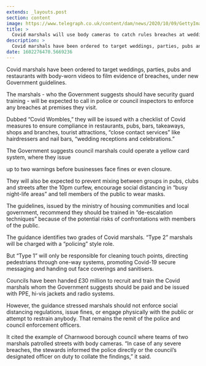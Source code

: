 ```yaml
--- 
extends: _layouts.post 
section: content 
image: https://www.telegraph.co.uk/content/dam/news/2020/10/09/GettyImages-1228805801_trans_NvBQzQNjv4BqdODRziddS8JXpVz-XfUVR2LvJF5WfpqnBZShRL_tOZw.jpg?impolicy=logo-overlay 
title: > 
  Covid marshals will use body cameras to catch rules breaches at weddings, parties and pubs 
description: > 
  Covid marshals have been ordered to target weddings, parties, pubs and restaurants with body-worn videos to film evidence of breaches, under new Government guidelines.The marshals - who the Government suggests should have security guard training - will be expected to call in police or council inspectors to enforce any breaches at premises they visit.The guidance identifies two grades of Covid marshals.Councils have been handed £30 million to recruit and train the Covid marshals whom the Government suggests should be paid and be issued with PPE, hi-vis jackets and radio systems.It cited the example of Charnwood borough council where teams of two marshals patrolled streets with body cameras. 
date: 1602276470.5669236 
--- 
```

Covid marshals have been ordered to target weddings, parties, pubs and restaurants with body-worn videos to film evidence of breaches, under new Government guidelines.

The marshals - who the Government suggests should have security guard training - will be expected to call in police or council inspectors to enforce any breaches at premises they visit.

Dubbed “Covid Wombles,” they will be issued with a checklist of Covid measures to ensure compliance in restaurants, pubs, bars, takeaways, shops and branches, tourist attractions, “close contact services” like hairdressers and nail bars, “wedding receptions and celebrations.”

The Government suggests council marshals could operate a yellow card system, where they issue

up to two warnings before businesses face fines or even closure.

They will also be expected to prevent mixing between groups in pubs, clubs and streets after the 10pm curfew, encourage social distancing in “busy night-life areas” and tell members of the public to wear masks.

The guidelines, issued by the ministry of housing communities and local government, recommend they should be trained in “de-escalation techniques” because of the potential risks of confrontations with members of the public.

The guidance identifies two grades of Covid marshals. “Type 2” marshals will be charged with a “policing” style role.

But “Type 1” will only be responsible for cleaning touch points, directing pedestrians through one-way systems, promoting Covid-19 secure messaging and handing out face coverings and sanitisers.

Councils have been handed £30 million to recruit and train the Covid marshals whom the Government suggests should be paid and be issued with PPE, hi-vis jackets and radio systems.

However, the guidance stressed marshals should not enforce social distancing regulations, issue fines, or engage physically with the public or attempt to restrain anybody. That remains the remit of the police and council enforcement officers.

It cited the example of Charnwood borough council where teams of two marshals patrolled streets with body cameras. “In case of any severe breaches, the stewards informed the police directly or the council’s designated officer on duty to collate the findings,” it said.
